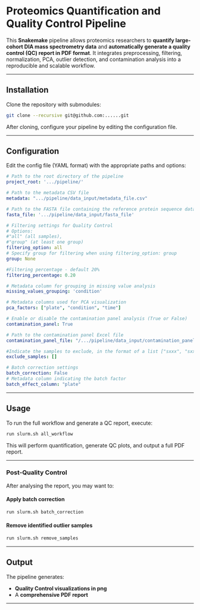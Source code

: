 # Proteomics Quantification and Quality Control Pipeline

This **Snakemake** pipeline allows proteomics researchers to **quantify large-cohort DIA mass spectrometry data** and **automatically generate a quality control (QC) report in PDF format**. It integrates preprocessing, filtering, normalization, PCA, outlier detection, and contamination analysis into a reproducible and scalable workflow.

---

## Installation

Clone the repository with submodules:

```bash
git clone --recursive git@github.com:......git
```

After cloning, configure your pipeline by editing the configuration file.

---

## Configuration

Edit the config file (YAML format) with the appropriate paths and options:

```yaml
# Path to the root directory of the pipeline
project_root: '.../pipeline/'

# Path to the metadata CSV file 
metadata: ".../pipeline/data_input/metadata_file.csv"

# Path to the FASTA file containing the reference protein sequence database (used for spectral library generation)
fasta_file: '.../pipeline/data_input/fasta_file'

# Filtering settings for Quality Control
# Options:
#"all" (all samples),
#"group" (at least one group)
filtering_option: all
# Specify group for filtering when using filtering_option: group
group: None

#Filtering percentage - default 20%
filtering_percentage: 0.20

# Metadata column for grouping in missing value analysis
missing_values_grouping: 'condition'

# Metadata columns used for PCA visualization
pca_factors: ["plate", "condition", "time"]

# Enable or disable the contamination panel analysis (True or False)
contamination_panel: True

# Path to the contamination panel Excel file
contamination_panel_file: "/.../pipeline/data_input/contamination_panel.xlsx"

#Indicate the samples to exclude, in the format of a list ["sxxx", "sxxx"]
exclude_samples: []

# Batch correction settings
batch_correction: False
# Metadata column indicating the batch factor
batch_effect_column: "plate"
```


---

## Usage

To run the full workflow and generate a QC report, execute:

```bash
run slurm.sh all_workflow
```

This will perform quantification, generate QC plots, and output a full PDF report.

---

### Post-Quality Control

After analysing the report, you may want to:

#### Apply batch correction

```bash
run slurm.sh batch_correction
```

#### Remove identified outlier samples

```bash
run slurm.sh remove_samples
```

---

## Output

The pipeline generates:
- **Quality Control visualizations in png** 
- A **comprehensive PDF report** 

---


